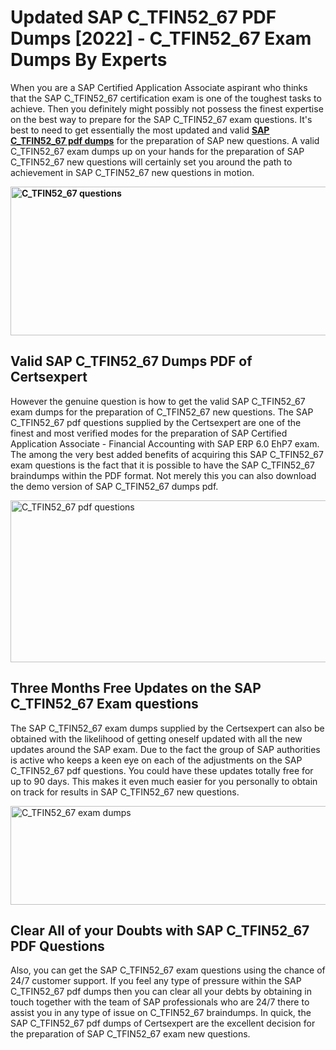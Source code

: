 <h1><strong>Updated SAP C_TFIN52_67 PDF Dumps [2022] - C_TFIN52_67 Exam Dumps By Experts&nbsp;</strong></h1>
<p><span style="font-weight: 400;">When you are a SAP Certified Application Associate aspirant who thinks that the SAP C_TFIN52_67 certification exam is one of the toughest tasks to achieve. Then you definitely might possibly not possess the finest expertise on the best way to prepare for the SAP C_TFIN52_67 exam questions. It's best to need to get essentially the most updated and valid <strong><a href="https://www.certsexpert.com/C_TFIN52_67-pdf-questions.html">SAP C_TFIN52_67 pdf dumps</a></strong> for the preparation of SAP new questions. A valid  C_TFIN52_67 exam dumps up on your hands for the preparation of SAP C_TFIN52_67 new questions will certainly set you around the path to achievement in SAP C_TFIN52_67 new questions in motion.</span></p>
<p><span style="font-weight: 400;"><strong><img style="display: block; margin-left: auto; margin-right: auto;" src="https://i.ibb.co/QXh983F/73475278-2429792180625311-4586132736837681152-n.jpg" alt="C_TFIN52_67 questions" width="632" height="238" /></strong></span></p>
<h2><strong>Valid SAP C_TFIN52_67 Dumps PDF of Certsexpert</strong></h2>
<p><span style="font-weight: 400;">However the genuine question is how to get the valid SAP C_TFIN52_67 exam dumps for the preparation of C_TFIN52_67 new questions. The SAP C_TFIN52_67 pdf questions supplied by the Certsexpert are one of the finest and most verified modes for the preparation of SAP Certified Application Associate - Financial Accounting with SAP ERP 6.0 EhP7 exam. The among the very best added benefits of acquiring this SAP C_TFIN52_67 exam questions is the fact that it is possible to have the SAP C_TFIN52_67 braindumps within the PDF format. Not merely this you can also download the demo version of SAP C_TFIN52_67 dumps pdf.</span></p>
<p><span style="font-weight: 400;"><img style="display: block; margin-left: auto; margin-right: auto;" src="https://i.ibb.co/Jd8hN2L/76714008-3182067705200142-8735104740007870464-n.jpg" alt="C_TFIN52_67 pdf questions" width="701" height="259" /></span></p>
<h2><strong>Three Months Free Updates on the SAP C_TFIN52_67 Exam questions</strong></h2>
<p><span style="font-weight: 400;">The SAP C_TFIN52_67 exam dumps supplied by the Certsexpert can also be obtained with the likelihood of getting oneself updated with all the new updates around the SAP exam. Due to the fact the group of SAP authorities is active who keeps a keen eye on each of the adjustments on the SAP C_TFIN52_67 pdf questions. You could have these updates totally free for up to 90 days. This makes it even much easier for you personally to obtain on track for results in SAP C_TFIN52_67 new questions.</span></p>
<p><span style="font-weight: 400;"><a href="https://www.certsexpert.com/C_TFIN52_67-pdf-questions.html"><img style="display: block; margin-left: auto; margin-right: auto;" src="https://i.ibb.co/TMnKrkJ/75398236-424489711531572-5064688549987614720-n.jpg" alt="C_TFIN52_67 exam dumps" width="714" height="158" /></a></span></p>
<h2><strong>Clear All of your Doubts with SAP C_TFIN52_67 PDF Questions</strong></h2>
<p>Also, you can get the SAP C_TFIN52_67 exam questions using the chance of 24/7 customer support. If you feel any type of pressure within the SAP C_TFIN52_67 pdf dumps then you can clear all your debts by obtaining in touch together with the team of SAP professionals who are 24/7 there to assist you in any type of issue on  C_TFIN52_67 braindumps. In quick, the SAP C_TFIN52_67 pdf dumps of Certsexpert are the excellent decision for the preparation of SAP C_TFIN52_67 exam new questions.</p>
